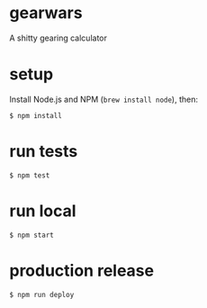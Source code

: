 # gearwars
A shitty gearing calculator

# setup
Install Node.js and NPM (`brew install node`), then:

`$ npm install`

# run tests
`$ npm test`

# run local
`$ npm start`

# production release
`$ npm run deploy`
